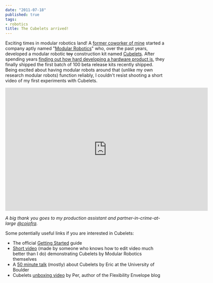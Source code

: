 ```yaml
---
date: "2011-07-18"
published: true
tags:
- robotics
title: The Cubelets arrived!
---
```


<p>Exciting times in modular robotics land! A <a href="http://www.modrobotics.com/eric/">former coworker of mine</a> started a company aptly named "<a href="http://www.modrobotics.com/">Modular Robotics</a>" who, over the past years, developed a modular robotic <strike>toy</strike> construction kit named <a href="http://www.modrobotics.com/cubelets">Cubelets</a>. After spending years <a href="http://www.modrobotics.com/blog/?p=195">finding out how hard developing a hardware product is</a>, they finally shipped the first batch of 100 beta release kits recently shipped. Being excited about having modular robots around that (unlike my own research modular robots) function reliably, I couldn't resist shooting a short video of my first experiments with Cubelets.&nbsp;</p>
<p><iframe frameborder="0" height="390" src="http://www.youtube.com/embed/_ObUdKDsDKM?hd=1" width="640"></iframe></p>
<p><em>A big thank you goes to my production assistant and partner-in-crime-at-large <a href="http://www.twitter.com/cojofra">@cojofra</a>.</em></p>
<p>Some potentially useful links if you are interested in Cubelets:</p>
<ul>
<li>The official <a href="http://www.modrobotics.com/cubelets_getting_started_guide#7">Getting Started</a> guide</li>
<li><a href="http://vimeo.com/19712586">Short video</a> (made by someone who knows how to edit video much better than I do) demonstrating Cubelets by Modular Robotics themselves</li>
<li>A <a href="http://vimeo.com/21703223">50 minute talk</a> (mostly) about Cubelets by Eric at the University of Boulder&nbsp;</li>
<li>Cubelets <a href="http://flexibilityenvelope.com/unboxing-video-of-the-cubelets-from-modular-robotics">unboxing video</a> by Per, author of the Flexibility Envelope blog</li>
</ul>
